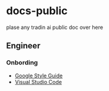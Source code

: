 # docs-public

plase any tradin ai public doc over here

## Engineer

### Onbording

* [Google Style Guide](https://google.github.io/styleguide/)
* [Visual Studio Code](https://code.visualstudio.com/)
